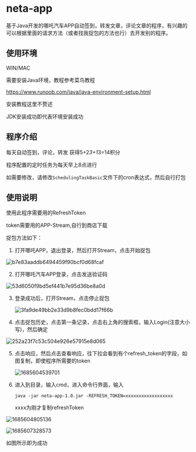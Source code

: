 # neta-app

基于Java开发的哪吒汽车APP自动签到，转发文章，评论文章的程序，有兴趣的可以根据里面的请求方法（或者找我捉包的方法也行）去开发别的程序。

## 使用环境

WIN/MAC

需要安装Java环境，教程参考菜鸟教程

https://www.runoob.com/java/java-environment-setup.html

安装教程这里不赘述

JDK安装成功即代表环境安装成功

## 程序介绍

每天自动签到，评论，转发 获得5+2*3+1*3=14积分

程序配置的定时任务为每天早上8点进行

如需要修改，请修改`SchedulingTaskBasic`文件下的cron表达式，然后自行打包

## 使用说明

使用此程序需要用的RefreshToken

token需要用的APP-Stream,自行到商店下载

捉包方法如下：

1. 打开哪吒APP，退出登录，然后打开Stream，点击开始捉包

![b7e83aaddb6494459f90bcf0d68fcaf](./image/b7e83aaddb6494459f90bcf0d68fcaf.png)

2. 打开哪吒汽车APP登录，点击发送验证码

![53d6050f9bd5ef441b7e95d36be8a0d](./image/53d6050f9bd5ef441b7e95d36be8a0d.png)

3. 登录成功后，打开Stream，点击停止捉包

   ![3fa9de49bb2e33d9b8fec0bdd17f66b](./image/3fa9de49bb2e33d9b8fec0bdd17f66b.png)

4. 点击捉包历史，点击第一条记录，点击右上角的搜索框，输入Login(注意大小写)，然后确定

![252a23f7c53c504e926e57915e8d065](./image/252a23f7c53c504e926e57915e8d065.png)

5. 点击响应，然后点击查看响应，往下拉会看到有个refresh_token的字段，如图复制，即使程序所需要的token

   ![1685604539701](./image/1685604539701.jpg)

6. 进入到目录，输入cmd，进入命令行界面，输入

   ```
   java -jar neta-app-1.0.jar -REFRESH_TOKEN=xxxxxxxxxxxxxxxxxx
   ```

   xxxx为刚才复制refreshToken

![1685604805136](./image/1685604805136.jpg)

![1685607328573](./image/1685607328573.jpg)

如图所示即为成功

